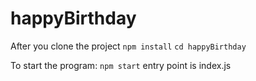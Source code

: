 # happyBirthday

After you clone the project
`npm install`
`cd happyBirthday`

To start the program: `npm start`
entry point is index.js
